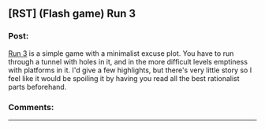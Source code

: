 ## [RST] (Flash game) Run 3

### Post:

[Run 3](http://www.kongregate.com/games/player_03/run-3) is a simple game with a minimalist excuse plot. You have to run through a tunnel with holes in it, and in the more difficult levels emptiness with platforms in it. I'd give a few highlights, but there's very little story so I feel like it would be spoiling it by having you read all the best rationalist parts beforehand.

### Comments:

---

